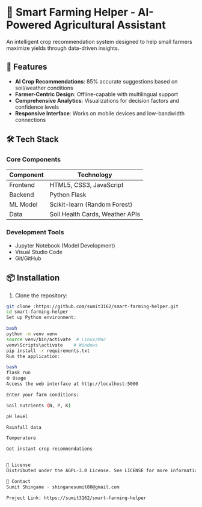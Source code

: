 # 🌱 Smart Farming Helper - AI-Powered Agricultural Assistant


An intelligent crop recommendation system designed to help small farmers maximize yields through data-driven insights.

## 🚀 Features

- **AI Crop Recommendations**: 85% accurate suggestions based on soil/weather conditions
- **Farmer-Centric Design**: Offline-capable with multilingual support
- **Comprehensive Analytics**: Visualizations for decision factors and confidence levels
- **Responsive Interface**: Works on mobile devices and low-bandwidth connections

## 🛠️ Tech Stack

### Core Components
| Component | Technology |
|-----------|------------|
| Frontend  | HTML5, CSS3, JavaScript |
| Backend   | Python Flask |
| ML Model  | Scikit-learn (Random Forest) |
| Data      | Soil Health Cards, Weather APIs |

### Development Tools
- Jupyter Notebook (Model Development)
- Visual Studio Code
- Git/GitHub

## 📦 Installation

1. Clone the repository:
```bash
git clone :https://github.com/sumit3162/smart-farming-helper.git
cd smart-farming-helper
Set up Python environment:

bash
python -m venv venv
source venv/bin/activate  # Linux/Mac
venv\Scripts\activate    # Windows
pip install -r requirements.txt
Run the application:

bash
flask run
🌐 Usage
Access the web interface at http://localhost:5000

Enter your farm conditions:

Soil nutrients (N, P, K)

pH level

Rainfall data

Temperature

Get instant crop recommendations


📜 License
Distributed under the AGPL-3.0 License. See LICENSE for more information.

📧 Contact
Sumit Shingane - shinganesumit80@gmail.com

Project Link: https://sumit3162/smart-farming-helper


